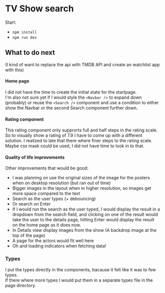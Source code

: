 # TV Show search

Start:

- `npm install`
- `npm run dev`

## What to do next

(I kind of want to replace the api with TMDB API and create an watchlist app with this)

#### Home page

I did not have the time to create the initial state for the startpage.  
I'm also not sure yet if I would style the `<Navbar />` to expand down (probably) or reuse the `<Search />` component and use a condition to either show the Navbar or the second Search component further down.

#### Rating component

This rating component only supprorts full and half steps in the rating scale. So to visually show a rating of 7.9 I have to come up with a different solution. I realized to late that there where finer steps to the rating scale.  
Maybe css mask could be used, I did not have time to look in to that.

#### Quality of life improvements

Other improvements that would be good:

- I was planning on use the original sizes of the image for the posters when on desktop resolution (but ran out of time)
- Bigger images in the layout when in higher resolution, so images get more space compared to the text
- Search as the user types (+ debouncing)
- Or search on Enter
- If I would run the search as the user typed, I would display the result in a dropdown from the search field, and clicking on one of the result would take the user to the details page, hitting Enter would display the result on the home page as it does now.
- In Details view display images from the show (A backdrop image at the top of the page)
- A page for the actors would fit well here
- Oh and loading indicators when fetching data!

### Types

I put the types directly in the components, bacause it felt like it was to few types.  
If there where more types I would put them in a separate types file in the page directory.
